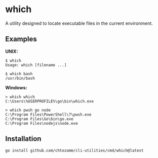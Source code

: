 # which

A utility designed to locate executable files in the current environment.

## Examples

**UNIX:**

```
$ which
Usage: which [filename ...]

$ which bash
/usr/bin/bash
```

**Windows:**

```
> which which
C:\Users\%USERPROFILE%\go\bin\which.exe

> which pwsh go node
C:\Program Files\PowerShell\7\pwsh.exe
C:\Program Files\Go\bin\go.exe
C:\Program Files\nodejs\node.exe
```

## Installation

```
go install github.com/chtozamm/cli-utilities/cmd/which@latest
```

